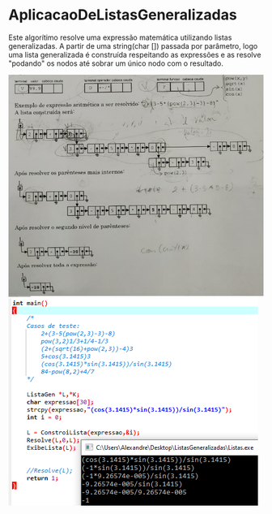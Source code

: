 # AplicacaoDeListasGeneralizadas
Este algorítimo resolve uma expressão matemática utilizando listas generalizadas. A partir de uma string(char []) passada por parâmetro, logo uma lista generalizada é construída respeitando as expressões e as resolve "podando" os nodos até sobrar um único nodo com o resultado.

![](ListasGeneralizadas/imgs/img1.png)
![](ListasGeneralizadas/imgs/img2.png)
